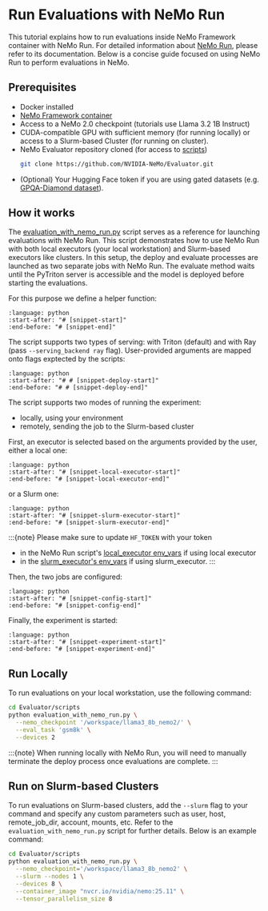 # Run Evaluations with NeMo Run

This tutorial explains how to run evaluations inside NeMo Framework container with NeMo Run.
For detailed information about [NeMo Run](https://github.com/NVIDIA/NeMo-Run), please refer to its documentation.
Below is a concise guide focused on using NeMo Run to perform evaluations in NeMo.

## Prerequisites

- Docker installed
- [NeMo Framework container](https://catalog.ngc.nvidia.com/orgs/nvidia/containers/nemo)
- Access to a NeMo 2.0 checkpoint (tutorials use Llama 3.2 1B Instruct)
- CUDA-compatible GPU with sufficient memory (for running locally) or access to a Slurm-based Cluster (for running on cluster).
- NeMo Evaluator repository cloned (for access to [scripts](https://github.com/NVIDIA-NeMo/Evaluator/tree/main/scripts))
  ```bash
  git clone https://github.com/NVIDIA-NeMo/Evaluator.git
  ```
- (Optional) Your Hugging Face token if you are using gated datasets (e.g. [GPQA-Diamond dataset](https://huggingface.co/datasets/Idavidrein/gpqa)).


## How it works

The [evaluation_with_nemo_run.py](https://github.com/NVIDIA-NeMo/Evaluator/blob/main/scripts/evaluation_with_nemo_run.py) script serves as a reference for launching evaluations with NeMo Run.
This script demonstrates how to use NeMo Run with both local executors (your local workstation) and Slurm-based executors like clusters.
In this setup, the deploy and evaluate processes are launched as two separate jobs with NeMo Run. The evaluate method waits until the PyTriton server is accessible and the model is deployed before starting the evaluations.

For this purpose we define a helper function:

```{literalinclude} ../../../scripts/helpers.py
:language: python
:start-after: "# [snippet-start]"
:end-before: "# [snippet-end]"
```

The script supports two types of serving: with Triton (default) and with Ray (pass `--serving_backend ray` flag).
User-provided arguments are mapped onto flags exptected by the scripts:

```{literalinclude} ../../../scripts/evaluation_with_nemo_run.py
:language: python
:start-after: "# # [snippet-deploy-start]"
:end-before: "# # [snippet-deploy-end]"
```

The script supports two modes of running the experiment:

- locally, using your environment
- remotely, sending the job to the Slurm-based cluster

First, an executor is selected based on the arguments provided by the user, either a local one:

```{literalinclude} ../../../scripts/evaluation_with_nemo_run.py
:language: python
:start-after: "# [snippet-local-executor-start]"
:end-before: "# [snippet-local-executor-end]"
```
or a Slurm one:

```{literalinclude} ../../../scripts/evaluation_with_nemo_run.py
:language: python
:start-after: "# [snippet-slurm-executor-start]"
:end-before: "# [snippet-slurm-executor-end]"
```

:::{note}
Please make sure to update `HF_TOKEN` with your token

- in the NeMo Run script's [local_executor env_vars](https://github.com/nvidia-nemo/evaluator/blob/main/scripts/evaluation_with_nemo_run.py#l267) if using local executor
- in the [slurm_executor's env_vars](https://github.com/nvidia-nemo/evaluator/blob/main/scripts/evaluation_with_nemo_run.py#l232) if using slurm_executor.
:::

Then, the two jobs are configured:

```{literalinclude} ../../../scripts/evaluation_with_nemo_run.py
:language: python
:start-after: "# [snippet-config-start]"
:end-before: "# [snippet-config-end]"
```

Finally, the experiment is started:

```{literalinclude} ../../../scripts/evaluation_with_nemo_run.py
:language: python
:start-after: "# [snippet-experiment-start]"
:end-before: "# [snippet-experiment-end]"
```

## Run Locally

To run evaluations on your local workstation, use the following command:

```bash
cd Evaluator/scripts
python evaluation_with_nemo_run.py \
  --nemo_checkpoint '/workspace/llama3_8b_nemo2/' \
  --eval_task 'gsm8k' \
  --devices 2
```

:::{note}
When running locally with NeMo Run, you will need to manually terminate the deploy process once evaluations are complete.
:::

## Run on Slurm-based Clusters

To run evaluations on Slurm-based clusters, add the `--slurm` flag to your command and specify any custom parameters such as user, host, remote_job_dir, account, mounts, etc. Refer to the `evaluation_with_nemo_run.py` script for further details. Below is an example command:

```bash
cd Evaluator/scripts
python evaluation_with_nemo_run.py \
  --nemo_checkpoint='/workspace/llama3_8b_nemo2' \
  --slurm --nodes 1 \
  --devices 8 \
  --container_image "nvcr.io/nvidia/nemo:25.11" \
  --tensor_parallelism_size 8
```
